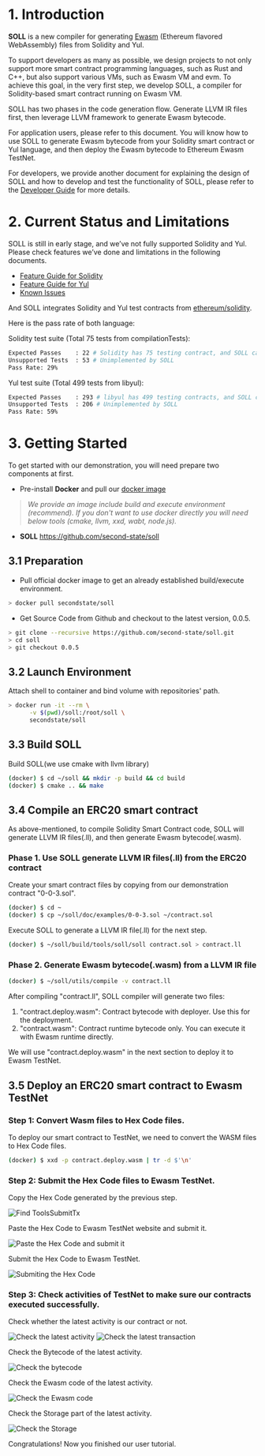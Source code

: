 [//]: # (SPDX-License-Identifier: Apache-2.0 WITH LLVM-exception)

# 1. Introduction
**SOLL** is a new compiler for generating [Ewasm](https://github.com/ewasm) (Ethereum flavored WebAssembly) files from Solidity and Yul.

To support developers as many as possible, we design projects to not only support more smart contract programming languages, such as Rust and C++, but also support various VMs, such as Ewasm VM and evm. To achieve this goal, in the very first step, we develop SOLL, a compiler for Solidity-based smart contract running on Ewasm VM.

SOLL has two phases in the code generation flow. Generate LLVM IR files first, then leverage LLVM framework to generate Ewasm bytecode.

For application users, please refer to this document. You will know how to use SOLL to generate Ewasm bytecode from your Solidity smart contract or Yul language, and then deploy the Ewasm bytecode to Ethereum Ewasm TestNet.

For developers, we provide another document for explaining the design of SOLL and how to develop and test the functionality of SOLL, please refer to the [Developer Guide](doc/guides/DevGuide.md) for more details.


# 2. Current Status and Limitations

SOLL is still in early stage, and we’ve not fully supported Solidity and Yul. Please check features we’ve done and limitations in the following documents.

* [Feature Guide for Solidity](doc/guides/FeatureGuideForSolidity.md)
* [Feature Guide for Yul](doc/guides/FeatureGuideForYul.md)
* [Known Issues](doc/KnownIssues.md)

And SOLL integrates Solidity and Yul test contracts from [ethereum/solidity](https://github.com/ethereum/solidity/tree/develop/test).

Here is the pass rate of both language:

Solidity test suite (Total 75 tests from compilationTests):
```bash
Expected Passes    : 22 # Solidity has 75 testing contract, and SOLL can pass 22.
Unsupported Tests  : 53 # Unimplemented by SOLL
Pass Rate: 29%
```

Yul test suite (Total 499 tests from libyul):
```bash
Expected Passes    : 293 # libyul has 499 testing contracts, and SOLL can pass 293.
Unsupported Tests  : 206 # Unimplemented by SOLL
Pass Rate: 59%
```

# 3. Getting Started

To get started with our demonstration, you will need prepare two components at first.

- Pre-install **Docker** and pull our [docker image](https://hub.docker.com/r/secondstate/soll)
> *We provide an image include build and execute environment (recommend).
> If you don't want to use docker directly you will need below tools (cmake, llvm, xxd, wabt, node.js).*

- **SOLL** https://github.com/second-state/soll

## 3.1 Preparation

- Pull official docker image to get an already established build/execute environment.
```bash
> docker pull secondstate/soll
```

- Get Source Code from Github and checkout to the latest version, 0.0.5.
```bash
> git clone --recursive https://github.com/second-state/soll.git
> cd soll
> git checkout 0.0.5
```

## 3.2 Launch Environment

Attach shell to container and bind volume with repositories' path.
```bash
> docker run -it --rm \
      -v $(pwd)/soll:/root/soll \
      secondstate/soll
```

## 3.3 Build SOLL

Build SOLL(we use cmake with llvm library)
```bash
(docker) $ cd ~/soll && mkdir -p build && cd build
(docker) $ cmake .. && make
```

## 3.4 Compile an ERC20 smart contract

As above-mentioned, to compile Solidity Smart Contract code, SOLL will generate LLVM IR files(.ll), and then generate Ewasm bytecode(.wasm).

### **Phase 1. Use SOLL generate LLVM IR files(.ll) from the ERC20 contract**

Create your smart contract files by copying from our demonstration contract "0-0-3.sol".
```bash
(docker) $ cd ~
(docker) $ cp ~/soll/doc/examples/0-0-3.sol ~/contract.sol
```

Execute SOLL to generate a LLVM IR file(.ll) for the next step.
```bash
(docker) $ ~/soll/build/tools/soll/soll contract.sol > contract.ll
```

### **Phase 2. Generate Ewasm bytecode(.wasm) from a LLVM IR file**

```bash
(docker) $ ~/soll/utils/compile -v contract.ll
```

After compiling "contract.ll", SOLL compiler will generate two files:

1. "contract.deploy.wasm": Contract bytecode with deployer. Use this for the deployment.
2. "contract.wasm": Contract runtime bytecode only. You can execute it with Ewasm runtime directly.

We will use "contract.deploy.wasm" in the next section to deploy it to Ewasm TestNet.

## 3.5 Deploy an ERC20 smart contract to Ewasm TestNet

### **Step 1: Convert Wasm files to Hex Code files.**

To deploy our smart contract to TestNet, we need to convert the WASM files to Hex Code files.

```bash
(docker) $ xxd -p contract.deploy.wasm | tr -d $'\n'
```

### **Step 2: Submit the Hex Code files to Ewasm TestNet.**

Copy the Hex Code generated by the previous step.

![Find ToolsSubmitTx](doc/images/3-5-2-SubmitTx-1.png)

Paste the Hex Code to Ewasm TestNet website and submit it.

![Paste the Hex Code and submit it](doc/images/3-5-2-SubmitTx-2.png)

Submit the Hex Code to Ewasm TestNet.

![Submiting the Hex Code](doc/images/3-5-2-SubmitTx-3.png)

### **Step 3: Check activities of TestNet to make sure our contracts executed successfully.**

Check whether the latest activity is our contract or not.

![Check the latest activity](doc/images/3-5-3-CheckAct.png)
![Check the latest transaction](doc/images/3-5-3-CheckLatestTx.png)

Check the Bytecode of the latest activity.

![Check the bytecode](doc/images/3-5-3-CheckBytecode.png)

Check the Ewasm code of the latest activity.

![Check the Ewasm code](doc/images/3-5-3-CheckEwasm.png)

Check the Storage part of the latest activity.

![Check the Storage](doc/images/3-5-3-CheckStorage.png)

Congratulations! Now you finished our user tutorial.
